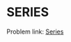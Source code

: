 # SERIES

Problem link: [Series](https://www.hackerrank.com/contests/9th-ongko-olympiad-programming-contest/challenges/series-48)